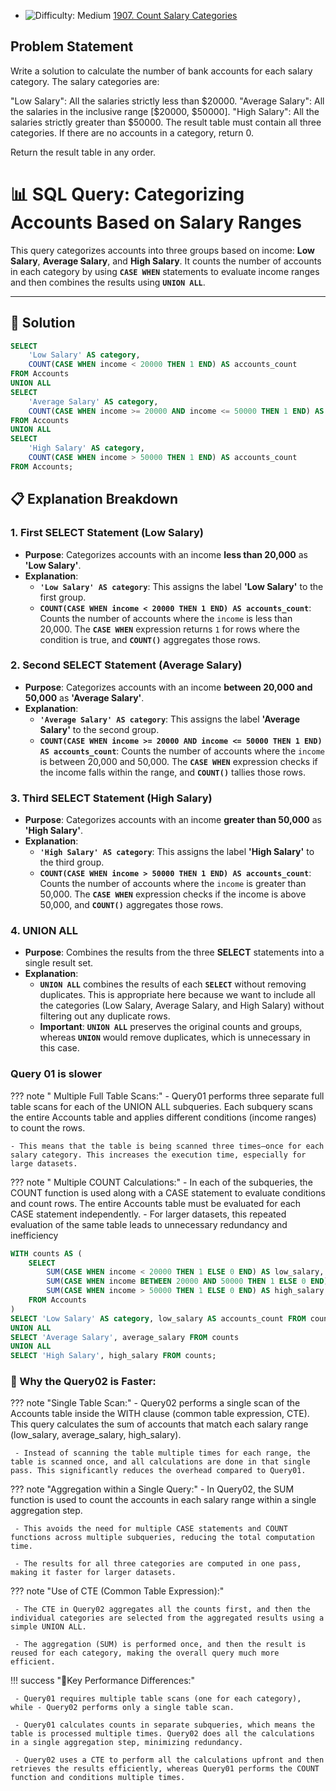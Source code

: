 - ![Difficulty: Medium](https://img.shields.io/badge/Difficulty-Medium-yellow)
[1907. Count Salary Categories](https://leetcode.com/problems/count-salary-categories/)

## Problem Statement

Write a solution to calculate the number of bank accounts for each salary category. The salary categories are:

"Low Salary": All the salaries strictly less than $20000.
"Average Salary": All the salaries in the inclusive range [$20000, $50000].
"High Salary": All the salaries strictly greater than $50000.
The result table must contain all three categories. If there are no accounts in a category, return 0.

Return the result table in any order.

# 📊 SQL Query: Categorizing Accounts Based on Salary Ranges

This query categorizes accounts into three groups based on income: **Low Salary**, **Average Salary**, and **High Salary**. It counts the number of accounts in each category by using **`CASE WHEN`** statements to evaluate income ranges and then combines the results using **`UNION ALL`**.

---

## 🧐 Solution

```sql title="query01"
SELECT
    'Low Salary' AS category,
    COUNT(CASE WHEN income < 20000 THEN 1 END) AS accounts_count
FROM Accounts
UNION ALL
SELECT
    'Average Salary' AS category,
    COUNT(CASE WHEN income >= 20000 AND income <= 50000 THEN 1 END) AS accounts_count
FROM Accounts
UNION ALL
SELECT
    'High Salary' AS category,
    COUNT(CASE WHEN income > 50000 THEN 1 END) AS accounts_count
FROM Accounts;
```

## 📋 Explanation Breakdown

### 1. **First SELECT Statement (Low Salary)**
   - **Purpose**: Categorizes accounts with an income **less than 20,000** as **'Low Salary'**.
   - **Explanation**:
     - **`'Low Salary' AS category`**: This assigns the label **'Low Salary'** to the first group.
     - **`COUNT(CASE WHEN income < 20000 THEN 1 END) AS accounts_count`**: Counts the number of accounts where the `income` is less than 20,000. The **`CASE WHEN`** expression returns `1` for rows where the condition is true, and **`COUNT()`** aggregates those rows.

### 2. **Second SELECT Statement (Average Salary)**
   - **Purpose**: Categorizes accounts with an income **between 20,000 and 50,000** as **'Average Salary'**.
   - **Explanation**:
     - **`'Average Salary' AS category`**: This assigns the label **'Average Salary'** to the second group.
     - **`COUNT(CASE WHEN income >= 20000 AND income <= 50000 THEN 1 END) AS accounts_count`**: Counts the number of accounts where the `income` is between 20,000 and 50,000. The **`CASE WHEN`** expression checks if the income falls within the range, and **`COUNT()`** tallies those rows.

### 3. **Third SELECT Statement (High Salary)**
   - **Purpose**: Categorizes accounts with an income **greater than 50,000** as **'High Salary'**.
   - **Explanation**:
     - **`'High Salary' AS category`**: This assigns the label **'High Salary'** to the third group.
     - **`COUNT(CASE WHEN income > 50000 THEN 1 END) AS accounts_count`**: Counts the number of accounts where the `income` is greater than 50,000. The **`CASE WHEN`** expression checks if the income is above 50,000, and **`COUNT()`** aggregates those rows.

### 4. **UNION ALL**
   - **Purpose**: Combines the results from the three **SELECT** statements into a single result set.
   - **Explanation**:
     - **`UNION ALL`** combines the results of each **`SELECT`** without removing duplicates. This is appropriate here because we want to include all the categories (Low Salary, Average Salary, and High Salary) without filtering out any duplicate rows.
     - **Important**: **`UNION ALL`** preserves the original counts and groups, whereas **`UNION`** would remove duplicates, which is unnecessary in this case.

### Query 01 is slower
??? note " Multiple Full Table Scans:"
    - Query01 performs three separate full table scans for each of the UNION ALL subqueries. Each subquery scans the entire Accounts table and applies different conditions (income ranges) to count the rows.

    - This means that the table is being scanned three times—once for each salary category. This increases the execution time, especially for large datasets.

??? note " Multiple COUNT Calculations:"
     - In each of the subqueries, the COUNT function is used along with a CASE statement to evaluate conditions and count rows. The entire Accounts table must be evaluated for each CASE statement independently.
     - For larger datasets, this repeated evaluation of the same table leads to unnecessary redundancy and inefficiency


```sql title="query02✅"
WITH counts AS (
    SELECT 
        SUM(CASE WHEN income < 20000 THEN 1 ELSE 0 END) AS low_salary,
        SUM(CASE WHEN income BETWEEN 20000 AND 50000 THEN 1 ELSE 0 END) AS average_salary,
        SUM(CASE WHEN income > 50000 THEN 1 ELSE 0 END) AS high_salary
    FROM Accounts
)
SELECT 'Low Salary' AS category, low_salary AS accounts_count FROM counts
UNION ALL
SELECT 'Average Salary', average_salary FROM counts
UNION ALL
SELECT 'High Salary', high_salary FROM counts;
```

### 🚀 Why the Query02 is Faster:

??? note "Single Table Scan:"
     - Query02 performs a single scan of the Accounts table inside the WITH clause (common table expression, CTE). This query calculates the sum of accounts that match each salary range (low_salary, average_salary, high_salary).

     - Instead of scanning the table multiple times for each range, the table is scanned once, and all calculations are done in that single pass. This significantly reduces the overhead compared to Query01.

??? note "Aggregation within a Single Query:"
     - In Query02, the SUM function is used to count the accounts in each salary range within a single aggregation step.

     - This avoids the need for multiple CASE statements and COUNT functions across multiple subqueries, reducing the total computation time.

     - The results for all three categories are computed in one pass, making it faster for larger datasets.

??? note "Use of CTE (Common Table Expression):"

     - The CTE in Query02 aggregates all the counts first, and then the individual categories are selected from the aggregated results using a simple UNION ALL.

     - The aggregation (SUM) is performed once, and then the result is reused for each category, making the overall query much more efficient.

!!! success "🎯Key Performance Differences:"
  
     - Query01 requires multiple table scans (one for each category), while - Query02 performs only a single table scan.

     - Query01 calculates counts in separate subqueries, which means the table is processed multiple times. Query02 does all the calculations in a single aggregation step, minimizing redundancy.

     - Query02 uses a CTE to perform all the calculations upfront and then retrieves the results efficiently, whereas Query01 performs the COUNT function and conditions multiple times.
